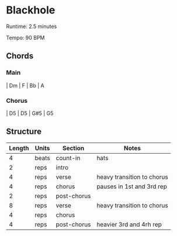 Blackhole
=========

Runtime: 2.5 minutes

Tempo: 90 BPM

Chords
------

### Main

| Dm | F | Bb | A

### Chorus

| D5 | D5 | G#5 | G5

Structure
---------

| Length | Units | Section      | Notes                      |
|--------|-------|--------------|----------------------------|
| 4      | beats | count-in     | hats                       |
| 2      | reps  | intro        |                            |
| 4      | reps  | verse        | heavy transition to chorus |
| 4      | reps  | chorus       | pauses in 1st and 3rd rep  |
| 2      | reps  | post-chorus  |                            |
| 8      | reps  | verse        | heavy transition to chorus |
| 4      | reps  | chorus       |                            |
| 4      | reps  | post-chorus  | heavier 3rd and 4rh rep    |

